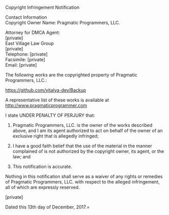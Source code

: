 Copyright Infringement Notification  
  
Contact Information  
Copyright Owner Name: Pragmatic Programmers, LLC.  
  
Attorney for DMCA Agent:  
[private]   
East Village Law Group  
[private]  
Telephone: [private]  
Facsimile: [private]  
Email: [private]   
  
The following works are the copyrighted property of Pragmatic Programmers, LLC.:  
  
https://github.com/vitalya-dev/Backup  
  
A representative list of these works is available at  
http://www.pragmaticprogrammer.com  
  
I state UNDER PENALTY OF PERJURY that:  
  
1. Pragmatic Programmers, LLC. is the owner of the works described above, and I am its agent authorized to act on behalf of the owner of an exclusive right that is allegedly infringed;  
  
2. I have a good faith belief that the use of the material in the manner complained of is not authorized by the copyright owner, its agent, or the law; and  
  
3. This notification is accurate.  
  
Nothing in this notification shall serve as a waiver of any rights or remedies of Pragmatic Programmers, LLC. with respect to the alleged infringement, all of which are expressly reserved.  
  
[private]   
  
Dated this 13th day of December, 2017.=  
